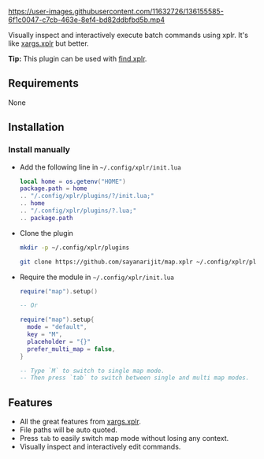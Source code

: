 https://user-images.githubusercontent.com/11632726/136155585-6f1c0047-c7cb-463e-8ef4-bd82ddbfbd5b.mp4

Visually inspect and interactively execute batch commands using xplr.
It's like [xargs.xplr](https://github.com/sayanarijit/xargs.xplr) but better.

**Tip:** This plugin can be used with [find.xplr](https://github.com/sayanarijit/find.xplr).

## Requirements

None

## Installation

### Install manually

- Add the following line in `~/.config/xplr/init.lua`

  ```lua
  local home = os.getenv("HOME")
  package.path = home
  .. "/.config/xplr/plugins/?/init.lua;"
  .. home
  .. "/.config/xplr/plugins/?.lua;"
  .. package.path
  ```

- Clone the plugin

  ```bash
  mkdir -p ~/.config/xplr/plugins

  git clone https://github.com/sayanarijit/map.xplr ~/.config/xplr/plugins/map
  ```

- Require the module in `~/.config/xplr/init.lua`

  ```lua
  require("map").setup()

  -- Or

  require("map").setup{
    mode = "default",
    key = "M",
    placeholder = "{}"
    prefer_multi_map = false,
  }

  -- Type `M` to switch to single map mode.
  -- Then press `tab` to switch between single and multi map modes.
  ```

## Features

- All the great features from [xargs.xplr](https://github.com/sayanarijit/xargs.xplr).
- File paths will be auto quoted.
- Press `tab` to easily switch map mode without losing any context.
- Visually inspect and interactively edit commands.
